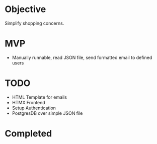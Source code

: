 # Objective
Simplify shopping concerns.

# MVP
- Manually runnable, read JSON file, send formatted email to defined users

# TODO
- HTML Template for emails
- HTMX Frontend
- Setup Authentication
- PostgresDB over simple JSON file

# Completed
